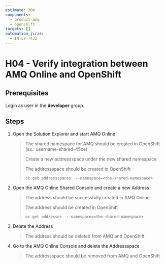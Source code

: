 ```yaml
---
estimate: 30m
components:
  - product-amq
  - openshift
targets: []
automation_jiras:
  - INTLY-7432
---
```


# H04 - Verify integration between AMQ Online and OpenShift

## Prerequisites

Login as user in the **developer** group.

## Steps

1. Open the Solution Explorer and start AMQ Online
   > The shared namespace for AMQ should be created in OpenShift (ex.: username-shared-45ce)
   >
   > Create a new addressspace under the new shared namespace
   >
   > The addressspace should be created in OpenShift
   >
   > ```
   > oc get addressspaces  --namespace=<the-shared-namespace>
   > ```
2. Open the AMQ Online Shared Console and create a new Address
   > The address should be successfully created in AMQ Online
   >
   > The address should be created in OpenShift
   >
   > ```
   > oc get addresses  --namespace=<the-shared-namespace>
   > ```
3. Delete the Address
   > The address should be deleted from AMQ and OpenShift
4. Go to the AMQ Online Console and delete the Addressspace
   > The addressspace should be removed from AMQ and OpenShift
